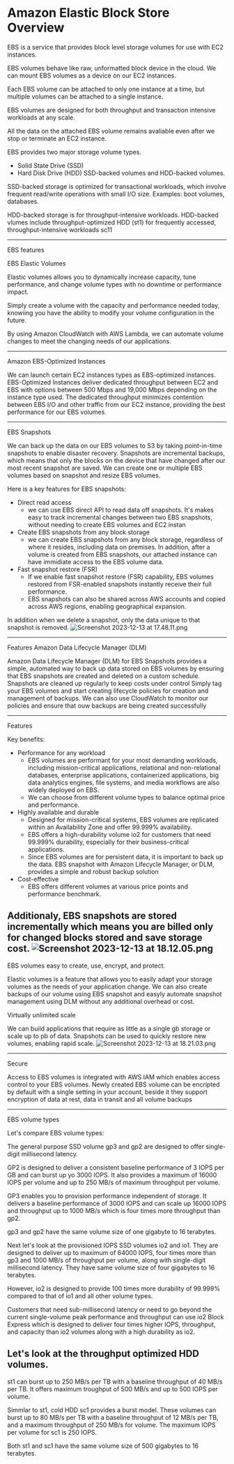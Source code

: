 # Amazon Elastic Block Store Overview

EBS is a service that provides block level storage volumes for use with EC2 instances.

EBS volumes behave like raw, unformatted block device in the cloud.
We can mount EBS volumes as a device on our EC2 instances.

Each EBS volume can be attached to only one instance at a time, but multiple volumes can be attached to a single instance.

EBS volumes are designed for both throughput and transaction intensive workloads at any scale.

All the data on the attached EBS volume remains avaliable even after we stop or terminate an EC2 instance.

EBS provides two major storage volume types.

- Solid State Drive (SSD)
- Hard Disk Drive (HDD)
SSD-backed volumes and HDD-backed volumes.

SSD-backed storage is optimized for transactional workloads, which involve frequent read/write operations with small I/O size.
Examples: boot volumes, databases.

HDD-backed storage is for throughput-intensive workloads.
HDD-backed vlumes include throughput-optimized HDD (st1) for frequently accessed, throughput-intensive workloads 
sc11

--------------------------------------------

EBS features


EBS Elastic Volumes

Elastic volumes allows you to dynamically increase capacity, tune performance, and change volume types with no downtime or performance impact.

Simply create a volume with the capacity and performance needed today, knowiing you have the ability to modify your volume configuration in the future.

By using Amazon CloudWatch with AWS Lambda, we can automate volume changes to meet the changing needs of our applications.

--------------------------------------------

Amazon EBS-Optimized Instances

We can launch certain EC2 instances types as EBS-optimized instances.
EBS-Optimized Instances deliver dedicated throughput between EC2 and EBS with options between 500 Mbps and 19,000 Mbps depending on the instance type used.
The dedicated throughput minimizes contention between EBS I/O and other traffic from our EC2 instance, providing the best performance for our EBS volumes.

--------------------------------------------

EBS Snapshots

We can back up the data on our EBS volumes to S3 by taking point-in-time snapshots to enable disaster recovery.
Snapshots are incremental backups, which means that only the blocks on the device that have changed after our most recent snapshot are saved.
We can create one or multiple EBS volumes based on snapshot and resize EBS volumes.

Here is a key features for EBS snapshots:
 - Direct read access
    - we can use EBS direct API to read data off snapshots. It's makes easy to track incremental changes between two EBS snapshots, without needing to create EBS volumes and EC2 instan
 - Create EBS snapshots from any block storage
    - we can create EBS snapshots from any block storage, regardless of where it resides,  including data on premises. In addition, after a volume is created from EBS snapshots, our attached instance can have immidiate access to the EBS volume data.
 - Fast snapshot restore (FSR)
   - If we enable fast snapshot restore (FSR) capability, EBS volumes restored from FSR-enabled snapshots instantly receive their full performance.
   - EBS snapshots can also be shared across AWS accounts and copied across AWS regions, enabling geographical expansion.

In addition when we delete a snapshot, only the data unique to that snapshot is removed.
![Screenshot 2023-12-13 at 17.48.11.png](..%2F..%2F..%2F..%2F..%2Fvar%2Ffolders%2Fs5%2Fbzs50xyx18x7tjz559xn_8h80000gn%2FT%2FTemporaryItems%2FNSIRD_screencaptureui_HmD5cW%2FScreenshot%202023-12-13%20at%2017.48.11.png)

--------------------------------------------

Features
Amazon Data Lifecycle Manager (DLM)

Amazon Data Lifecycle Manager (DLM) for EBS Snapshots provides a simple, automated way to back up data stored on EBS volumes by ensuring that EBS snapshots are created and deleted on a custom schedule.
Snapshots are cleaned up regularly to keep costs under control
Simply tag your EBS volumes and start creating lifecycle policies for creation and management of backups.
We can also use CloudWatch to monitor our policies and ensure that ouw backups are being created successfully

--------------------------------------------

Features

Key benefits:

 - Performance for any workload
   - EBS volumes are performant for your most demanding workloads, including mission-critical applications, relational and non-relational databases, enterprise applications, containerized applications, big data analytics engines, file systems, and media workflows are also widely deployed on EBS.
   - We can choose from different volume types to balance optimal price and performance.
 - Highly available and durable
   - Designed for mission-critical systems, EBS volumes are replicated within an Availability Zone and offer 99.999% availability.
   - EBS offers a high-durability volume io2 for customers that need 99.999% durability, especially for their business-critical applications.
   - Since EBS volumes are for persistent data, it is important to back up the data. EBS snapshot with Amazon Lifecycle Manager, or DLM, provides a simple and robust backup solution
 - Cost-effective
   - EBS offers different volumes at various price points and performance benchmark. 

Additionaly, EBS snapshots are stored incrementally which means you are billed only for changed blocks stored and save storage cost.
![Screenshot 2023-12-13 at 18.12.05.png](..%2F..%2F..%2F..%2F..%2Fvar%2Ffolders%2Fs5%2Fbzs50xyx18x7tjz559xn_8h80000gn%2FT%2FTemporaryItems%2FNSIRD_screencaptureui_et4hBz%2FScreenshot%202023-12-13%20at%2018.12.05.png)
--------------------------------------------

EBS volumes easy to create, use, encrypt, and protect.

Elastic volumes is a feature that allows you to easily adapt your storage volumes as the needs of your application change.
We can also create backups of our volume using EBS snapshot and easyly automate snapshot management using DLM without any additional overhead or cost.

Virtually unlimited scale

We can build applications that require as little as a single gb storage or scale up to pb of data.
Snapshots can be used to quickly restore new volumes, enabling rapid scale.
![Screenshot 2023-12-13 at 18.21.03.png](..%2F..%2F..%2F..%2F..%2Fvar%2Ffolders%2Fs5%2Fbzs50xyx18x7tjz559xn_8h80000gn%2FT%2FTemporaryItems%2FNSIRD_screencaptureui_lr1hdB%2FScreenshot%202023-12-13%20at%2018.21.03.png)

--------------------------------------------
Secure

Access to EBS volumes is integrated with AWS IAM which enables access control to your EBS volumes.
Newly created EBS volume can be encripted by default with a single setting in your account, beside it they support encryption of data at rest, data in transit and all volume backups

--------------------------------------------

EBS volume types

Let's compare EBS volume types:

The general purpose SSD volume gp3 and gp2 are designed to offer single-digit millisecond latency.

GP2 is designed to deliver a consistent baseline performance of 3 IOPS per GB and can burst up yo 3000 IOPS.
It also provides a maximum of 16000 IOPS per volume and up to 250 MB/s of maximum throughput per volume.

GP3 enables you to provision performance independent of storage.
It delivers a baseline performance of 3000 IOPS and can scale up 16000 IOPS and throughput up to 1000 MB/s which is four times more throughput than gp2.

gp3 and gp2 have the same volume size of one gigabyte to 16 terabytes.

Next let's look at the provisioned IOPS SSD volumes io2 and io1.
They are designed to deliver up to maximum of 64000 IOPS, four times more than gp3 and 1000 MB/s of throughput per volume, along with single-digit millisecond latency.
They have same volume size of four gigabytes to 16 terabytes.

However, io2 is designed to provide 100 times more durability of 99.999% compared to that of io1 and all other volume types.

Customers that need sub-millisecond latency or need to go beyond the current single-volume peak performance and throughput can use io2 Block Express which is designed to deliver four times higher IOPS, throughput, and capacity than io2 volumes along with a high durability as io2.

## Let's look at the throughput optimized HDD volumes.

st1 can burst up to 250 MB/s per TB with a baseline throughput of 40 MB/s per TB. 
It offers maximum troughput of 500 MB/s and up to 500 IOPS per volume.

Simmlar to st1, cold HDD sc1 provides a burst model.
These volumes can burst up to 80 MB/s per TB with a baseline throughput of 12 MB/s per TB, and a maximum throughput of 250 MB/s for volume. The maximum IOPS per volume for sc1 is 250 IOPS.

Both st1 and sc1 have the same volume size of 500 gigabytes to 16 terabytes.

